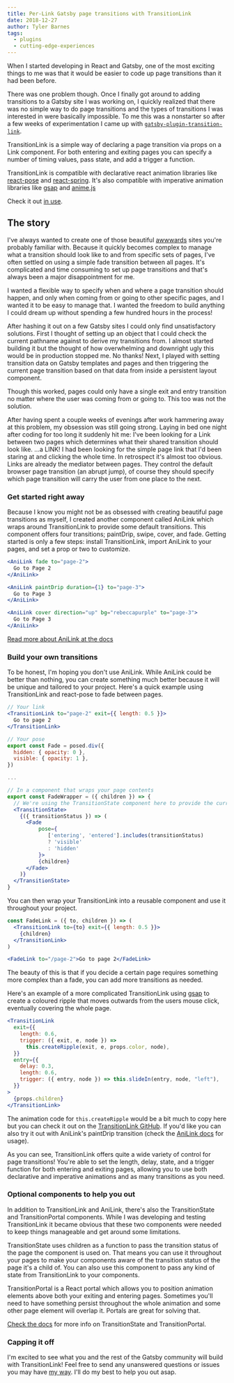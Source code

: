 ```yaml
---
title: Per-Link Gatsby page transitions with TransitionLink
date: 2018-12-27
author: Tyler Barnes
tags:
  - plugins
  - cutting-edge-experiences
---
```


When I started developing in React and Gatsby, one of the most exciting things to me was that it would be easier to code up page transitions than it had been before.

There was one problem though. Once I finally got around to adding transitions to a Gatsby site I was working on, I quickly realized that there was no simple way to do page transitions and the types of transitions I was interested in were basically impossible. To me this was a nonstarter so after a few weeks of experimentation I came up with [`gatsby-plugin-transition-link`](https://transitionlink.tylerbarnes.ca).

TransitionLink is a simple way of declaring a page transition via props on a Link component. For both entering and exiting pages you can specify a number of timing values, pass state, and add a trigger a function.

TransitionLink is compatible with declarative react animation libraries like [react-pose](https://popmotion.io/pose/) and [react-spring](https://react-spring.surge.sh/). It's also compatible with imperative animation libraries like [gsap](https://greensock.com) and [anime.js](http://animejs.com/)

Check it out [in use](https://gatsby-plugin-transition-link.netlify.com/).

## The story

I've always wanted to create one of those beautiful [awwwards](https://www.awwwards.com/) sites you're probably familiar with. Because it quickly becomes complex to manage what a transition should look like to and from specific sets of pages, I've often settled on using a simple fade transition between all pages. It's complicated and time consuming to set up page transitions and that's always been a major disappointment for me.

I wanted a flexible way to specify when and where a page transition should happen, and only when coming from or going to other specific pages, and I wanted it to be easy to manage that. I wanted the freedom to build anything I could dream up without spending a few hundred hours in the process!

After hashing it out on a few Gatsby sites I could only find unsatisfactory solutions. First I thought of setting up an object that I could check the current pathname against to derive my transitions from. I almost started building it but the thought of how overwhelming and downright ugly this would be in production stopped me. No thanks! Next, I played with setting transition data on Gatsby templates and pages and then triggering the current page transition based on that data from inside a persistent layout component.

Though this worked, pages could only have a single exit and entry transition no matter where the user was coming from or going to. This too was not the solution.

After having spent a couple weeks of evenings after work hammering away at this problem, my obsession was still going strong. Laying in bed one night after coding for too long it suddenly hit me: I've been looking for a Link between two pages which determines what their shared transition should look like. ...a LINK! I had been looking for the simple page link that I'd been staring at and clicking the whole time. In retrospect it's almost too obvious. Links are already the mediator between pages. They control the default browser page transition (an abrupt jump), of course they should specify which page transition will carry the user from one place to the next.

### Get started right away

Because I know you might not be as obsessed with creating beautiful page transitions as myself, I created another component called AniLink which wraps around TransitionLink to provide some default transitions. This component offers four transitions; paintDrip, swipe, cover, and fade. Getting started is only a few steps: install TransitionLink, import AniLink to your pages, and set a prop or two to customize.

```jsx
<AniLink fade to="page-2">
  Go to Page 2
</AniLink>
```

```jsx
<AniLink paintDrip duration={1} to="page-3">
  Go to Page 3
</AniLink>
```

```jsx
<AniLink cover direction="up" bg="rebeccapurple" to="page-3">
  Go to Page 3
</AniLink>
```

[Read more about AniLink at the docs](https://transitionlink.tylerbarnes.ca/docs/anilink/)

### Build your own transitions

To be honest, I'm hoping you don't use AniLink. While AniLink could be better than nothing, you can create something much better because it will be unique and tailored to your project. Here's a quick example using TransitionLink and react-pose to fade between pages.

```jsx
// Your link
<TransitionLink to="page-2" exit={{ length: 0.5 }}>
  Go to page 2
</TransitionLink>
```

```jsx
// Your pose
export const Fade = posed.div({
  hidden: { opacity: 0 },
  visible: { opacity: 1 },
})

...

// In a component that wraps your page contents
export const FadeWrapper = ({ children }) => {
  // We're using the TransitionState component here to provide the current transition status to our pose
  <TransitionState>
    {({ transitionStatus }) => (
      <Fade
          pose={
             ['entering', 'entered'].includes(transitionStatus)
             ? 'visible'
             : 'hidden'
          }>
          {children}
      </Fade>
    )}
  </TransitionState>
}
```

You can then wrap your TransitionLink into a reusable component and use it throughout your project.

```jsx
const FadeLink = ({ to, children }) => (
  <TransitionLink to={to} exit={{ length: 0.5 }}>
    {children}
  </TransitionLink>
)
```

```jsx
<FadeLink to="/page-2">Go to page 2</FadeLink>
```

The beauty of this is that if you decide a certain page requires something more complex than a fade, you can add more transitions as needed.

Here's an example of a more complicated TransitionLink using [gsap](https://greensock.com) to create a coloured ripple that moves outwards from the users mouse click, eventually covering the whole page.

```jsx
<TransitionLink
  exit={{
    length: 0.6,
    trigger: ({ exit, e, node }) =>
      this.createRipple(exit, e, props.color, node),
  }}
  entry={{
    delay: 0.3,
    length: 0.6,
    trigger: ({ entry, node }) => this.slideIn(entry, node, "left"),
  }}
>
  {props.children}
</TransitionLink>
```

The animation code for `this.createRipple` would be a bit much to copy here but you can check it out on the [TransitionLink GitHub](https://github.com/TylerBarnes/gatsby-plugin-transition-link/blob/master/src/AniLink/PaintDrip.js). If you'd like you can also try it out with AniLink's paintDrip transition (check the [AniLink docs](https://transitionlink.tylerbarnes.ca/docs/anilink/) for usage).

As you can see, TransitionLink offers quite a wide variety of control for page transitions! You're able to set the length, delay, state, and a trigger function for both entering and exiting pages, allowing you to use both declarative and imperative animations and as many transitions as you need.

### Optional components to help you out

In addition to TransitionLink and AniLink, there's also the TransitionState and TransitionPortal components. While I was developing and testing TransitionLink it became obvious that these two components were needed to keep things manageable and get around some limitations.

TransitionState uses children as a function to pass the transition status of the page the component is used on. That means you can use it throughout your pages to make your components aware of the transition status of the page it's a child of. You can also use this component to pass any kind of state from TransitionLink to your components.

TransitionPortal is a React portal which allows you to position animation elements above both your exiting and entering pages. Sometimes you'll need to have something persist throughout the whole animation and some other page element will overlap it. Portals are great for solving that.

[Check the docs](https://transitionlink.tylerbarnes.ca/docs) for more info on TransitionState and TransitionPortal.

### Capping it off

I'm excited to see what you and the rest of the Gatsby community will build with TransitionLink! Feel free to send any unanswered questions or issues you may have [my way](https://github.com/TylerBarnes/gatsby-plugin-transition-link/issues?q=is%3Aissue+is%3Aopen+sort%3Aupdated-desc). I'll do my best to help you out asap.
